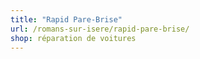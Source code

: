 ```yaml
---
title: "Rapid Pare-Brise"
url: /romans-sur-isere/rapid-pare-brise/
shop: réparation de voitures
---
```

